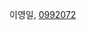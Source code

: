 
<!---
(이름,  github URL)
예제 :
김남윤, [한성대 교수] (https://github.com/stelladream/studentCVs.git)

홍길동, [멋쟁이](https://github.com/stelladream/studentCVs.git)

--->
이영일, [0992072](https://github.com/leeyoungil/studentCVs)
